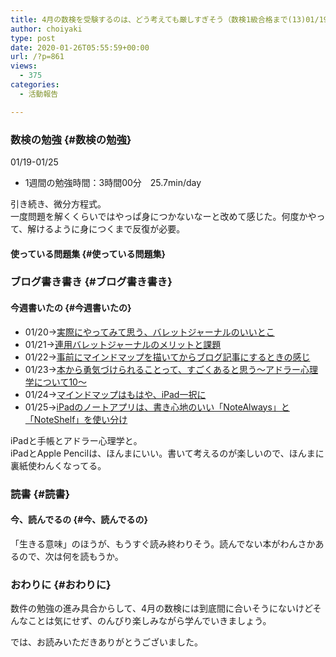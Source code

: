 ```yaml
---
title: 4月の数検を受験するのは、どう考えても厳しすぎそう（数検1級合格まで(13)01/19-01/25）
author: choiyaki
type: post
date: 2020-01-26T05:55:59+00:00
url: /?p=861
views:
  - 375
categories:
  - 活動報告

---
```

### 数検の勉強 {#数検の勉強}

01/19-01/25

  * 1週間の勉強時間：3時間00分　25.7min/day

引き続き、微分方程式。  
一度問題を解くくらいではやっぱ身につかないなーと改めて感じた。何度かやって、解けるように身につくまで反復が必要。

#### 使っている問題集 {#使っている問題集}



### ブログ書き書き {#ブログ書き書き}

#### 今週書いたの {#今週書いたの}

  * 01/20→[実際にやってみて思う、バレットジャーナルのいいとこ][1]
  * 01/21→[連用バレットジャーナルのメリットと課題][2]
  * 01/22→[事前にマインドマップを描いてからブログ記事にするときの感じ][3]
  * 01/23→[本から勇気づけられることって、すごくあると思う〜アドラー心理学について10〜][4]
  * 01/24→[マインドマップはもはや、iPad一択に][5]
  * 01/25→[iPadのノートアプリは、書き心地のいい「NoteAlways」と「NoteShelf」を使い分け][6]

iPadと手帳とアドラー心理学と。  
iPadとApple Pencilは、ほんまにいい。書いて考えるのが楽しいので、ほんまに裏紙使わんくなってる。

### 読書 {#読書}

#### 今、読んでるの {#今、読んでるの}



「生きる意味」のほうが、もうすぐ読み終わりそう。読んでない本がわんさかあるので、次は何を読もうか。

### おわりに {#おわりに}

数件の勉強の進み具合からして、4月の数検には到底間に合いそうにないけどそんなことは気にせず、のんびり楽しみながら学んでいきましょう。

では、お読みいただきありがとうございました。

 [1]: https://choiyaki.com/?p=848
 [2]: https://choiyaki.com/?p=850
 [3]: https://choiyaki.com/?p=852
 [4]: https://choiyaki.com/?p=854
 [5]: https://choiyaki.com/?p=856
 [6]: https://choiyaki.com/?p=858